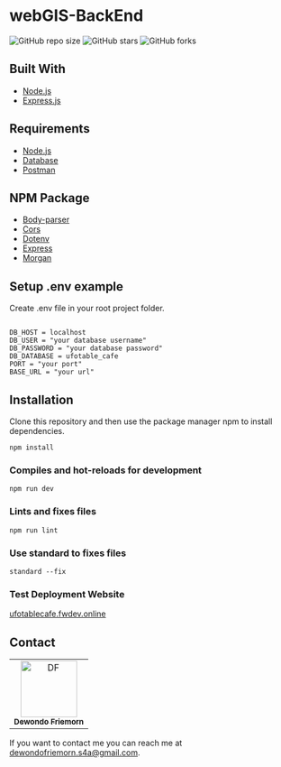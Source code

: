 # webGIS-BackEnd

![GitHub repo size](https://img.shields.io/github/repo-size/Friemorn/POS-App-Cafe-BackEnd-Intermediate)
![GitHub stars](https://img.shields.io/github/stars/Friemorn/POS-App-Cafe-BackEnd-Intermediate?style=social)
![GitHub forks](https://img.shields.io/github/forks/Friemorn/POS-App-Cafe-BackEnd-Intermediate?style=social)

## Built With
* [Node.js](https://nodejs.org/en/)
* [Express.js](https://expressjs.com/)

## Requirements
* [Node.js](https://nodejs.org/en/)
* [Database](ufotable_cafe.sql)
* [Postman](Cafe.postman_collection.json)

## NPM Package
* [Body-parser](https://www.npmjs.com/package/body-parser)
* [Cors](https://www.npmjs.com/package/cors)
* [Dotenv](https://www.npmjs.com/package/dotenv)
* [Express](https://www.npmjs.com/package/express)
* [Morgan](https://www.npmjs.com/package/morgan)
## Setup .env example

Create .env file in your root project folder.

```env

DB_HOST = localhost
DB_USER = "your database username"
DB_PASSWORD = "your database password"
DB_DATABASE = ufotable_cafe
PORT = "your port"
BASE_URL = "your url"

```

## Installation

Clone this repository and then use the package manager npm to install dependencies.
```
npm install
```

### Compiles and hot-reloads for development
```
npm run dev
```

### Lints and fixes files
```
npm run lint 
```

### Use standard to fixes files
```
standard --fix 
```

### Test Deployment Website
[ufotablecafe.fwdev.online](http://ufotablecafe.fwdev.online/)

## Contact

<center>
  <table>
    <tr>
      <td align="center">
        <a href="https://github.com/Friemorn">
          <img width="100" src="https://avatars1.githubusercontent.com/u/65410346?s=460&u=ab96d95c5664d273344a00a474463c811e77d0c9&v=4" alt="DF"><br/>
          <sub><b>Dewondo Friemorn</b></sub>
        </a>
      </td>
    </tr>
  </table>
</center>

If you want to contact me you can reach me at <dewondofriemorn.s4a@gmail.com>.
